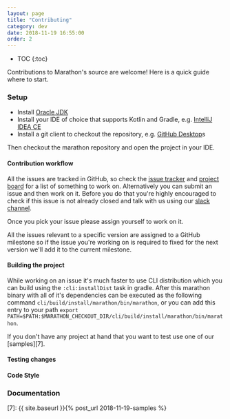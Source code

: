 ```yaml
---
layout: page
title: "Contributing"
category: dev
date: 2018-11-19 16:55:00
order: 2
---
```

* TOC
{:toc}

Contributions to Marathon's source are welcome! Here is a quick guide where to start.

### Setup

* Install [Oracle JDK][1]
* Install your IDE of choice that supports Kotlin and Gradle, e.g. [IntelliJ IDEA CE][2]
* Install a git client to checkout the repository, e.g. [GitHub Desktop][3]s

Then checkout the marathon repository and open the project in your IDE.

#### Contribution workflow

All the issues are tracked in GitHub, so check the [issue tracker][4] and [project board][5] for a list of something to work on. Alternatively you can submit an issue and then work on it. Before you do that you're highly encouraged to check if this issue is not already closed and talk with us using our [slack channel][6].

Once you pick your issue please assign yourself to work on it.

All the issues relevant to a specific version are assigned to a GitHub milestone so if the issue you're working on is required to fixed for the next version we'll add it to the current milestone.

#### Building the project
While working on an issue it's much faster to use CLI distribution which you can build using the ```:cli:installDist``` task in gradle. After this marathon binary with all of it's dependencies can be executed as the following command ```cli/build/install/marathon/bin/marathon```, or you can add this entry to your path ```export PATH=$PATH:$MARATHON_CHECKOUT_DIR/cli/build/install/marathon/bin/marathon```.

If you don't have any project at hand that you want to test use one of our [samples][7].

#### Testing changes

#### Code Style

### Documentation

[1]: https://www.oracle.com/technetwork/java/javase/downloads/jdk8-downloads-2133151.html
[2]: https://www.jetbrains.com/idea/download/
[3]: https://desktop.github.com/
[4]: https://github.com/Malinskiy/marathon/issues
[5]: https://github.com/Malinskiy/marathon/projects/1
[6]: https://join.slack.com/t/marathon-test-runner/shared_invite/enQtNDczODU5MDUzOTg0LTNhYjRhOGRhMjMwMGZjMjY5MTY3MDI3ZmMzNTRjYzhmOGRkNDQ5OTIzMzA4ODQ5YjZmMWNiZjljMzcyY2VhMzE
[7]: {{ site.baseurl }}{% post_url 2018-11-19-samples %}
